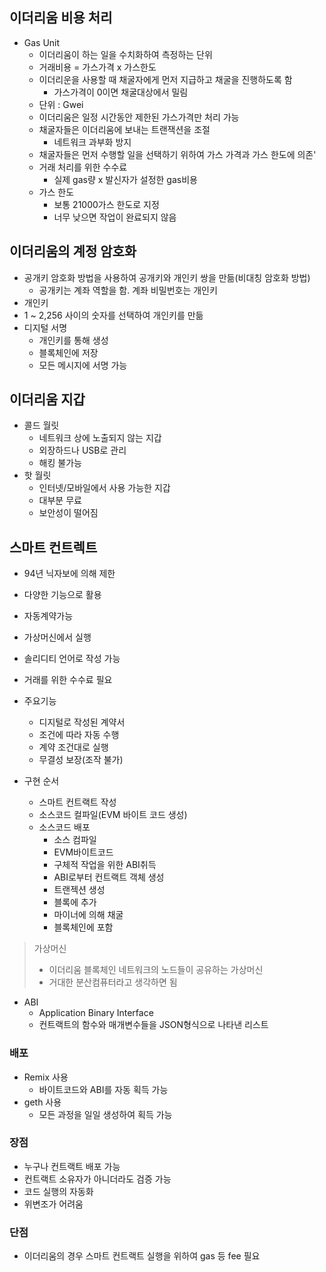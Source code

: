 ## 이더리움 비용 처리
- Gas Unit 
	- 이더리움이 하는 일을 수치화하여 측정하는 단위
	- 거래비용  = 가스가격 x 가스한도
	- 이더리운을 사용할 때 채굴자에게 먼저 지급하고 채굴을 진행하도록 함
		- 가스가격이 0이면 채굴대상에서 밀림
	- 단위 : Gwei
	- 이더리움은 일정 시간동안 제한된 가스가격만 처리 가능
	- 채굴자들은 이더리움에 보내는 트랜잭션을 조절
		- 네트워크 과부화 방지
	- 채굴자들은 먼저 수행할 일을 선택하기 위하여 가스 가격과 가스 한도에 의존'
	- 거래 처리를 위한 수수료
		- 실제 gas량 x 발신자가 설정한 gas비용
	- 가스 한도
		- 보통 21000가스 한도로 지정
		- 너무 낮으면 작업이 완료되지 않음

## 이더리움의 계정 암호화
- 공개키 암호화 방법을 사용하여 공개키와 개인키 쌍을 만듦(비대칭 암호화 방법)
	- 공개키는 계좌 역할을 함. 계좌 비밀번호는 개인키 
- 개인키
-  1 ~ 2,256 사이의 숫자를 선택하여 개인키를 만듦
- 디지털 서명
	- 개인키를 통해 생성
	- 블록체인에 저장
	- 모든 메시지에 서명 가능

## 이더리움 지갑
- 콜드 월릿
	- 네트워크 상에 노출되지 않는 지갑
	- 외장하드나 USB로 관리
	- 해킹 불가능
- 핫 월릿
	- 인터넷/모바일에서 사용 가능한 지갑
	- 대부분 무료
	- 보안성이 떨어짐

## 스마트 컨트렉트
- 94년 닉자보에 의해 제한
- 다양한 기능으로 활용
- 자동계약가능
- 가상머신에서 실행
- 솔리디티 언어로 작성 가능
- 거래를 위한 수수료 필요

- 주요기능
	- 디지털로 작성된 계약서
	- 조건에 따라 자동 수행
	- 계약 조건대로 실행
	- 무결성 보장(조작 불가)
- 구현 순서
	- 스마트 컨트랙트 작성
	- 소스코드 컬파일(EVM 바이트 코드 생성)
	- 소스코드 배포 
		- 소스 컴파일
		- EVM바이트코드
		- 구체적 작업을 위한 ABI취득
		- ABI로부터 컨트랙트 객체 생성
		- 트랜젝션 생성
		- 블록에 추가
		- 마이너에 의해 채굴
		- 블록체인에 포함

> 가상머신
> - 이더리움 블록체인 네트워크의 노드들이 공유하는 가상머신
> - 거대한 분산컴퓨터라고 생각하면 됨

- ABI
	- Application Binary Interface
	- 컨트랙트의 함수와 매개변수들을 JSON형식으로 나타낸 리스트

### 배포
- Remix 사용
	- 바이트코드와 ABI를 자동 획득 가능
- geth 사용
	- 모든 과정을 일일 생성하여 획득 가능

### 장점
- 누구나 컨트랙트 배포 가능
- 컨트랙트 소유자가 아니더라도 검증 가능
- 코드 실행의 자동화
- 위변조가 어려움

### 단점
- 이더리움의 경우 스마트 컨트랙트 실행을 위하여 gas 등 fee 필요

